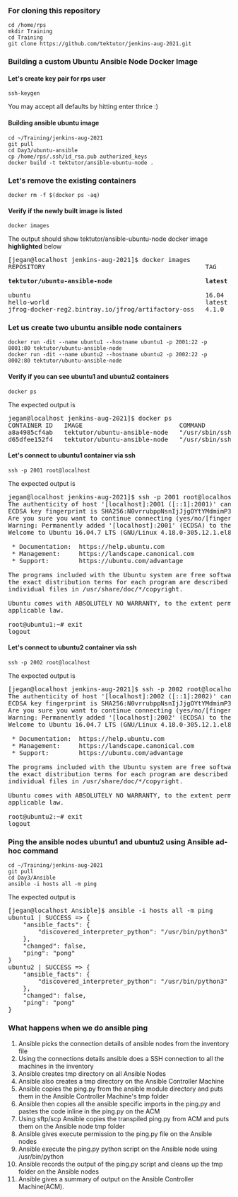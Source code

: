 ### For cloning this repository
```
cd /home/rps
mkdir Training
cd Training
git clone https://github.com/tektutor/jenkins-aug-2021.git
```

### Building a custom Ubuntu Ansible Node Docker Image

#### Let's create key pair for rps user
```
ssh-keygen
```
You may accept all defaults by hitting enter thrice :)

#### Building ansible ubuntu image
```
cd ~/Training/jenkins-aug-2021
git pull
cd Day3/ubuntu-ansible
cp /home/rps/.ssh/id_rsa.pub authorized_keys
docker build -t tektutor/ansible-ubuntu-node .
```

### Let's remove the existing containers
```
docker rm -f $(docker ps -aq)
```

#### Verify if the newly built image is listed
```
docker images
```
The output should show tektutor/ansible-ubuntu-node docker image <b>highlighted</b> below
<pre>
[jegan@localhost jenkins-aug-2021]$ docker images
REPOSITORY                                           TAG       IMAGE ID       CREATED          SIZE
<b>
tektutor/ubuntu-ansible-node                         latest    009afa27da10   11 minutes ago   220MB
</b>
ubuntu                                               16.04     38b3fa4640d4   5 weeks ago      135MB
hello-world                                          latest    d1165f221234   5 months ago     13.3kB
jfrog-docker-reg2.bintray.io/jfrog/artifactory-oss   4.1.0     c5f6c78afc2b   5 years ago      409MB
</pre>

### Let us create two ubuntu ansible node containers
```
docker run -dit --name ubuntu1 --hostname ubuntu1 -p 2001:22 -p 8001:80 tektutor/ubuntu-ansible-node
docker run -dit --name ubuntu2 --hostname ubuntu2 -p 2002:22 -p 8002:80 tektutor/ubuntu-ansible-node
```
#### Verify if you can see ubuntu1 and ubuntu2 containers
```
docker ps
```
The expected output is
<pre>
jegan@localhost jenkins-aug-2021]$ docker ps
CONTAINER ID   IMAGE                          COMMAND               CREATED          STATUS          PORTS                                                                          NAMES
a8a4985cf4ab   tektutor/ubuntu-ansible-node   "/usr/sbin/sshd -D"   2 seconds ago    Up 1 second     0.0.0.0:2002->22/tcp, :::2002->22/tcp, 0.0.0.0:8002->80/tcp, :::8002->80/tcp   ubuntu2
d65dfee152f4   tektutor/ubuntu-ansible-node   "/usr/sbin/sshd -D"   14 seconds ago   Up 13 seconds   0.0.0.0:2001->22/tcp, :::2001->22/tcp, 0.0.0.0:8001->80/tcp, :::8001->80/tcp   ubuntu1
</pre>

#### Let's connect to ubuntu1 container via ssh
```
ssh -p 2001 root@localhost
```
The expected output is
<pre>
jegan@localhost jenkins-aug-2021]$ ssh -p 2001 root@localhost
The authenticity of host '[localhost]:2001 ([::1]:2001)' can't be established.
ECDSA key fingerprint is SHA256:N0vrrubppNsnIjJjgOYtYMdmimP3v+O6nAFTajwiahw.
Are you sure you want to continue connecting (yes/no/[fingerprint])? yes
Warning: Permanently added '[localhost]:2001' (ECDSA) to the list of known hosts.
Welcome to Ubuntu 16.04.7 LTS (GNU/Linux 4.18.0-305.12.1.el8_4.x86_64 x86_64)

 * Documentation:  https://help.ubuntu.com
 * Management:     https://landscape.canonical.com
 * Support:        https://ubuntu.com/advantage

The programs included with the Ubuntu system are free software;
the exact distribution terms for each program are described in the
individual files in /usr/share/doc/*/copyright.

Ubuntu comes with ABSOLUTELY NO WARRANTY, to the extent permitted by
applicable law.

root@ubuntu1:~# exit
logout
</pre>

#### Let's connect to ubuntu2 container via ssh
```
ssh -p 2002 root@localhost
```
The expected output is
<pre>
[jegan@localhost jenkins-aug-2021]$ ssh -p 2002 root@localhost
The authenticity of host '[localhost]:2002 ([::1]:2002)' can't be established.
ECDSA key fingerprint is SHA256:N0vrrubppNsnIjJjgOYtYMdmimP3v+O6nAFTajwiahw.
Are you sure you want to continue connecting (yes/no/[fingerprint])? yes
Warning: Permanently added '[localhost]:2002' (ECDSA) to the list of known hosts.
Welcome to Ubuntu 16.04.7 LTS (GNU/Linux 4.18.0-305.12.1.el8_4.x86_64 x86_64)

 * Documentation:  https://help.ubuntu.com
 * Management:     https://landscape.canonical.com
 * Support:        https://ubuntu.com/advantage

The programs included with the Ubuntu system are free software;
the exact distribution terms for each program are described in the
individual files in /usr/share/doc/*/copyright.

Ubuntu comes with ABSOLUTELY NO WARRANTY, to the extent permitted by
applicable law.

root@ubuntu2:~# exit
logout
</pre>


### Ping the ansible nodes ubuntu1 and ubuntu2 using Ansible ad-hoc command
```
cd ~/Training/jenkins-aug-2021
git pull
cd Day3/Ansible
ansible -i hosts all -m ping
```
The expected output is
<pre>
[jegan@localhost Ansible]$ ansible -i hosts all -m ping
ubuntu1 | SUCCESS => {
    "ansible_facts": {
        "discovered_interpreter_python": "/usr/bin/python3"
    },
    "changed": false,
    "ping": "pong"
}
ubuntu2 | SUCCESS => {
    "ansible_facts": {
        "discovered_interpreter_python": "/usr/bin/python3"
    },
    "changed": false,
    "ping": "pong"
}
</pre>

### What happens when we do ansible ping
1. Ansible picks the connection details of ansible nodes from the inventory file
2. Using the connections details ansible does a SSH connection to all the machines in the inventory
3. Ansible creates tmp directory on all Ansible Nodes
4. Ansible also creates a tmp directory on the Ansible Controller Machine
5. Ansible copies the ping.py from the ansible module directory and puts them in the Ansible Controller Machine's tmp folder
6. Ansible then copies all the ansible specific imports in the ping.py and pastes the code inline in the ping.py on the ACM
7. Using sftp/scp Ansible copies the transpiled ping.py from ACM and puts them on the Ansible node tmp folder
8. Ansible gives execute permission to the ping.py file on the Ansible nodes
9. Ansible execute the ping.py python script on the Ansible node using /usr/bin/python
10. Ansible records the output of the ping.py script and cleans up the tmp folder on the Ansible nodes 
11. Ansible gives a summary of output on the Ansible Controller Machine(ACM).
